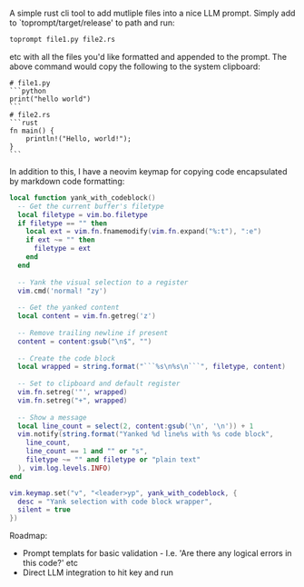 A simple rust cli tool to add mutliple files into a nice LLM prompt.
Simply add to `toprompt/target/release' to path and run:
```sh
toprompt file1.py file2.rs
```
etc with all the files you'd like formatted and appended to the prompt.
The above command would copy the following to the system clipboard:
~~~
# file1.py
```python
print("hello world")
```
# file2.rs
```rust
fn main() {
    println!("Hello, world!");
}
```
~~~

In addition to this, I have a neovim keymap for copying code encapsulated by markdown code formatting:

```lua
local function yank_with_codeblock()
  -- Get the current buffer's filetype
  local filetype = vim.bo.filetype
  if filetype == "" then
    local ext = vim.fn.fnamemodify(vim.fn.expand("%:t"), ":e")
    if ext ~= "" then
      filetype = ext
    end
  end
  
  -- Yank the visual selection to a register
  vim.cmd('normal! "zy')
  
  -- Get the yanked content
  local content = vim.fn.getreg('z')
  
  -- Remove trailing newline if present
  content = content:gsub("\n$", "")
  
  -- Create the code block
  local wrapped = string.format("```%s\n%s\n```", filetype, content)
  
  -- Set to clipboard and default register
  vim.fn.setreg('"', wrapped)
  vim.fn.setreg("+", wrapped)
  
  -- Show a message
  local line_count = select(2, content:gsub('\n', '\n')) + 1
  vim.notify(string.format("Yanked %d line%s with %s code block", 
    line_count, 
    line_count == 1 and "" or "s",
    filetype ~= "" and filetype or "plain text"
  ), vim.log.levels.INFO)
end

vim.keymap.set("v", "<leader>yp", yank_with_codeblock, { 
  desc = "Yank selection with code block wrapper",
  silent = true 
})
```

Roadmap:
 - Prompt templats for basic validation - I.e. 'Are there any logical errors in this code?' etc
 - Direct LLM integration to hit key and run

